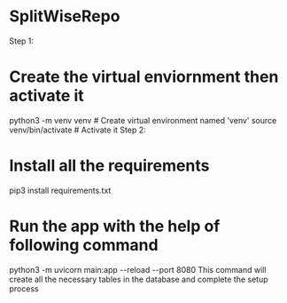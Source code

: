 # SplitWiseRepo
Step 1:
# Create the virtual enviornment then activate it
  python3 -m venv venv        # Create virtual environment named 'venv'
  source venv/bin/activate    # Activate it
Step 2:
# Install all the requirements
  pip3 install requirements.txt
# Run the app with the help of following command 
  python3 -m uvicorn main:app --reload --port 8080
This command will create all the necessary tables in the database and complete the setup process 




